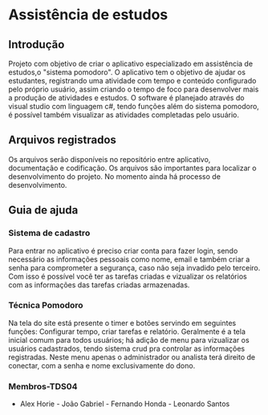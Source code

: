 # Assistência de estudos
## Introdução 
Projeto com objetivo de criar o aplicativo especializado em assistência de estudos,o "sistema pomodoro".
O aplicativo tem o objetivo de ajudar os estudantes, registrando uma atividade com tempo e conteúdo configurado pelo próprio usuário,
assim criando o tempo de foco para desenvolver mais a produção de atividades e estudos. O software é planejado através do visual studio com linguagem c#, 
tendo funções além do sistema pomodoro, é possível também visualizar as atividades completadas pelo usuário.

## Arquivos registrados
Os arquivos serão disponíveis no repositório entre aplicativo, documentação e codificação. Os arquivos são importantes para localizar o desenvolvimento
do projeto. No momento ainda há processo de desenvolvimento.

## Guia de ajuda

### Sistema de cadastro
Para entrar no aplicativo é preciso criar conta para fazer login, sendo necessário as informações pessoais como nome, email e também criar a senha para 
comprometer a segurança, caso não seja invadido pelo terceiro. Com isso é possível você ter as tarefas criadas e vizualizar os relatórios com as informações
das tarefas criadas armazenadas.

### Técnica Pomodoro
Na tela do site está presente o timer e botões servindo em seguintes funções: Configurar tempo, criar tarefas e relatório. Geralmente é a tela inicial comum 
para todos usuários; há adição de menu para vizualizar os usuários cadastrados, tendo sistema crud pra controlar as informações registradas. Neste menu apenas 
o administrador ou analista terá direito de conectar, com a senha e nome exclusivamente do dono.

### Membros-TDS04
- Alex Horie - João Gabriel - Fernando Honda - Leonardo Santos

